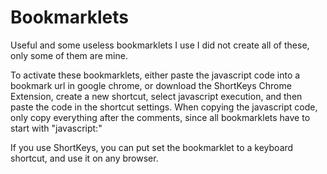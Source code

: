 # Bookmarklets
Useful and some useless bookmarklets I use
I did not create all of these, only some of them are mine.

To activate these bookmarklets, either paste the javascript code into a bookmark url in google chrome, or download the ShortKeys Chrome Extension, create a new shortcut, select javascript execution, and then paste the code in the shortcut settings. When copying the javascript code, only copy everything after the comments, since all bookmarklets have to start with "javascript:"

If you use ShortKeys, you can put set the bookmarklet to a keyboard shortcut, and use it on any browser.
